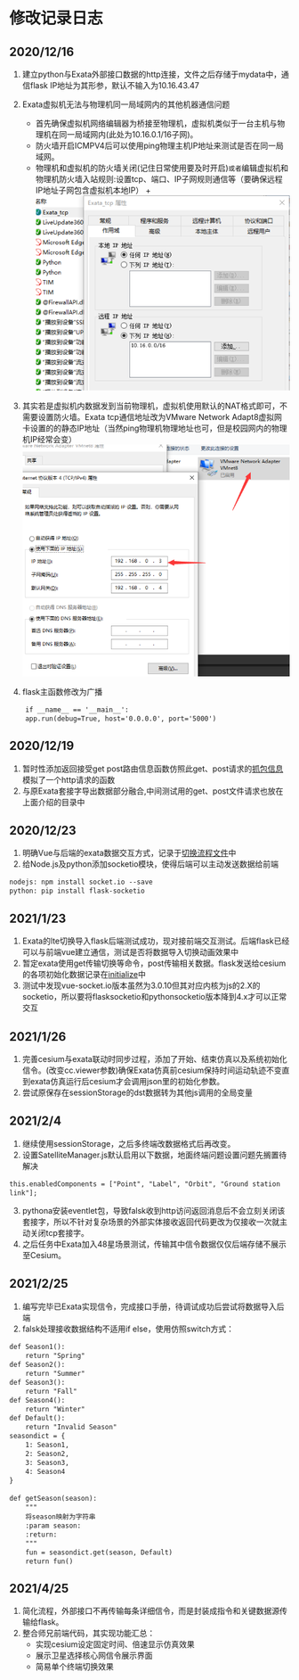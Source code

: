 # 修改记录日志

## 2020/12/16
1. 建立python与Exata外部接口数据的http连接，文件之后存储于mydata中，通信flask IP地址为其形参，默认不输入为10.16.43.47
2. Exata虚拟机无法与物理机同一局域网内的其他机器通信问题
    + 首先确保虚拟机网络编辑器为桥接至物理机，虚拟机类似于一台主机与物理机在同一局域网内(此处为10.16.0.1/16子网)。
    + 防火墙开启ICMPV4后可以使用ping物理主机IP地址来测试是否在同一局域网。
    + 物理机和虚拟机的防火墙关闭(记住日常使用要及时开启)`或者`编辑虚拟机和物理机防火墙入站规则:设置tcp、端口、IP子网规则通信等（要确保远程IP地址子网包含虚拟机本地IP）
    +![](./配置截图/QQ截图20201216181530.png)
    
3. 其实若是虚拟机内数据发到当前物理机，虚拟机使用默认的NAT格式即可，不需要设置防火墙。Exata tcp通信地址改为VMware Network Adapt8虚拟网卡设置的的静态IP地址（当然ping物理机物理地址也可，但是校园网内的物理机IP经常会变）
    ![](./配置截图/QQ截图20210416162041.png)

4. flask主函数修改为广播
```
    if __name__ == '__main__':
    app.run(debug=True, host='0.0.0.0', port='5000')
```
## 2020/12/19
1. 暂时性添加返回接受get post路由信息函数仿照此get、post请求的[抓包信息](/mydata/test_get_post)模拟了一个http请求的函数
2. 与原Exata套接字导出数据部分融合,中间测试用的get、post文件请求也放在上面介绍的目录中

## 2020/12/23
1. 明确Vue与后端的exata数据交互方式，记录于[切换流程文件](./切换流程.drawio)中
2. 给Node.js及python添加socketio模块，使得后端可以主动发送数据给前端 

```
nodejs: npm install socket.io --save
python: pip install flask-socketio
```

## 2021/1/23
1. Exata的lte切换导入flask后端测试成功，现对接前端交互测试。后端flask已经可以与前端vue建立通信，测试是否将数据导入切换动画效果中
2. 暂定exata使用get传输切换等命令，post传输相关数据。flask发送给cesium的各项初始化数据记录在[initialize](/satvis_api/initialize.json)中
3. 测试中发现vue-socket.io版本虽然为3.0.10但其对应内核为js的2.X的socketio，所以要将flasksocketio和pythonsocketio版本降到4.x才可以正常交互

## 2021/1/26
1. 完善cesium与exata联动时同步过程，添加了开始、结束仿真以及系统初始化信令。(改变cc.viewer参数)确保Exata仿真前cesium保持时间运动轨迹不变直到exata仿真运行后cesium才会调用json里的初始化参数。
2. 尝试原保存在sessionStorage的dst数据转为其他js调用的全局变量

## 2021/2/4
1. 继续使用sessionStorage，之后多终端改数据格式后再改变。
2. 设置SatelliteManager.js默认启用以下数据，地面终端问题设置问题先搁置待解决
```
this.enabledComponents = ["Point", "Label", "Orbit", "Ground station link"];
```
3. pythona安装eventlet包，导致falsk收到http访问返回消息后不会立刻关闭该套接字，所以不针对复杂场景的外部实体接收返回代码更改为仅接收一次就主动关闭tcp套接字。
4. 之后任务中Exata加入48星场景测试，传输其中信令数据仅仅后端存储不展示至Cesium。

## 2021/2/25
1. 编写完毕已Exata实现信令，完成接口手册，待调试成功后尝试将数据导入后端
2. falsk处理接收数据结构不适用if else，使用仿照switch方式：
```
def Season1():
    return "Spring"
def Season2():
    return "Summer"
def Season3():
    return "Fall"
def Season4():
    return "Winter"
def Default():
    return "Invalid Season"
seasondict = {
    1: Season1,
    2: Season2,
    3: Season3,
    4: Season4
}

def getSeason(season):
    """
    将season映射为字符串
    :param season:
    :return:
    """
    fun = seasondict.get(season, Default)
    return fun()
```

## 2021/4/25
1. 简化流程，外部接口不再传输每条详细信令，而是封装成指令和关键数据源传输给flask。
2. 整合师兄前端代码，其实现功能汇总：
    - 实现cesium设定固定时间、倍速显示仿真效果
    - 展示卫星选择核心网信令展示界面
    - 简易单个终端切换效果